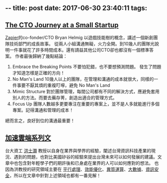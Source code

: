 --
title: post
date: 2017-06-30 23:40:11
tags:
---

## [The CTO Journey at a Small Startup](https://zapier.com/engineering/startup-cto)
  [Zapier](https://zapier.com)的co-fonder/CTO Bryan Helmig 以遊戲技能樹的概念，講述一個新創團隊技術部門的成長故事。
  從兩人小組溝通無礙，火力全開。到10幾人的團隊光說明一件事就花了許多時間成本。還有請益其他公司CTO卻也都沒有一個標準答案。
  作者最後歸納了幾點結論：
  
  1. Embrace the Breaking Points
    不要怕犯錯，也不要想預測問題。 發生了問題才知道怎樣是正確的方向！
  2. No Man's Land
    10幾人以上的團隊，在管理和溝通的成本就很大，同樣的一件事要不厭其煩的重複叮嚀，避免 No Man's Land
  3. Mimic Structure
    對於團隊管理，每間公司都有不同的解決方式，應避免套用別人的方法。而要去蕪存菁，創造出適合的管理方式。
  4. Focus Up
    團隊人數越多更要專注在重要的專案上，並不是人多就能進行多個專案。記得溝通和管理的成本！

  總而言之，良好到位的溝通最重要！

## [加速雲端系列文](https://www.facebook.com/shihhaohung/notes?lst=1200532567%3A100000974924946%3A1498802718)
  台大資工 [洪士灝](https://www.facebook.com/shihhaohung) 教授以自身在業界與學界的經驗，闡述台灣資訊科技產業的現況、遇到的問題，也對比美國矽谷的經驗來提出台灣未來可以如何發展的建議。文章中也包含對年輕學子們的期許後和已身處在業界的人可以如何應對的想法。
  也因為洪教授的研究領域主要在 [平行處理](https://en.wikipedia.org/wiki/Parallel_computing)、[效能優化](https://en.wikipedia.org/wiki/Program_optimization)、[異質運算](https://en.wikipedia.org/wiki/Heterogeneous_computing)、[大數據](https://en.wikipedia.org/wiki/Big_data)、[資訊安全](https://en.wikipedia.org/wiki/Computer_security)，所以在文章中針對上述領域也都有一番見解！
